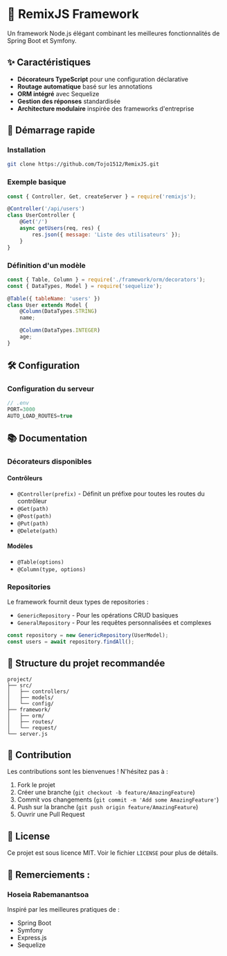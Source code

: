 # 🚀 RemixJS Framework

Un framework Node.js élégant combinant les meilleures fonctionnalités de Spring Boot et Symfony.

## ✨ Caractéristiques

- **Décorateurs TypeScript** pour une configuration déclarative
- **Routage automatique** basé sur les annotations
- **ORM intégré** avec Sequelize
- **Gestion des réponses** standardisée
- **Architecture modulaire** inspirée des frameworks d'entreprise

## 🚀 Démarrage rapide

### Installation

```bash
git clone https://github.com/Tojo1512/RemixJS.git
```

### Exemple basique

```javascript
const { Controller, Get, createServer } = require('remixjs');

@Controller('/api/users')
class UserController {
    @Get('/')
    async getUsers(req, res) {
        res.json({ message: 'Liste des utilisateurs' });
    }
}
```

### Définition d'un modèle

```javascript
const { Table, Column } = require('./framework/orm/decorators');
const { DataTypes, Model } = require('sequelize');

@Table({ tableName: 'users' })
class User extends Model {
    @Column(DataTypes.STRING)
    name;

    @Column(DataTypes.INTEGER)
    age;
}
```

## 🛠 Configuration

### Configuration du serveur

```javascript
// .env
PORT=3000
AUTO_LOAD_ROUTES=true
```

## 📚 Documentation

### Décorateurs disponibles

#### Contrôleurs
- `@Controller(prefix)` - Définit un préfixe pour toutes les routes du contrôleur
- `@Get(path)`
- `@Post(path)`
- `@Put(path)`
- `@Delete(path)`

#### Modèles
- `@Table(options)`
- `@Column(type, options)`

### Repositories

Le framework fournit deux types de repositories :

- `GenericRepository` - Pour les opérations CRUD basiques
- `GeneralRepository` - Pour les requêtes personnalisées et complexes

```javascript
const repository = new GenericRepository(UserModel);
const users = await repository.findAll();
```

## 🔧 Structure du projet recommandée

```
project/
├── src/
│   ├── controllers/
│   ├── models/
│   └── config/
├── framework/
│   ├── orm/
│   ├── routes/
│   └── request/
└── server.js
```

## 🤝 Contribution

Les contributions sont les bienvenues ! N'hésitez pas à :

1. Fork le projet
2. Créer une branche (`git checkout -b feature/AmazingFeature`)
3. Commit vos changements (`git commit -m 'Add some AmazingFeature'`)
4. Push sur la branche (`git push origin feature/AmazingFeature`)
5. Ouvrir une Pull Request

## 📝 License

Ce projet est sous licence MIT. Voir le fichier `LICENSE` pour plus de détails.

## 🙏 Remerciements :
 ### Hoseia Rabemanantsoa 

Inspiré par les meilleures pratiques de :
- Spring Boot
- Symfony
- Express.js
- Sequelize
``` 